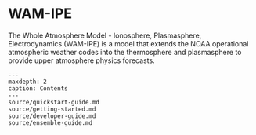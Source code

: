 # WAM-IPE

The Whole Atmosphere Model - Ionosphere, Plasmasphere, Electrodynamics (WAM-IPE) is
a model that extends the NOAA operational atmospheric weather codes into the thermosphere
and plasmasphere to provide upper atmosphere physics forecasts.

```{toctree}
---
maxdepth: 2
caption: Contents
---
source/quickstart-guide.md
source/getting-started.md
source/developer-guide.md
source/ensemble-guide.md
```

